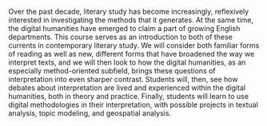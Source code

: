 Over the past decade, literary study has become increasingly, reflexively
interested in investigating the methods that it generates.  At the same time,
the digital humanities have emerged to claim a part of growing English
departments. This course serves as an introduction to both of these currents in
contemporary literary study. We will consider both familiar forms of reading as
well as new, different forms that have broadened the way we interpret texts,
and we will then look to how the digital humanities, as an especially
method-oriented subfield, brings these questions of interpretation into even
sharper contrast. Students will, then, see how debates about interpretation are
lived and experienced within the digital humanities, both in theory and
practice. Finally, students will learn to use digital methodologies in their
interpretation, with possible projects in textual analysis, topic modeling, and
geospatial analysis.


